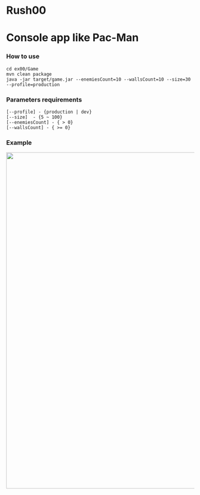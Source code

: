 # Rush00

# Console app like Pac-Man

### How to use

```
cd ex00/Game
mvn clean package
java -jar target/game.jar --enemiesCount=10 --wallsCount=10 --size=30 --profile=production
```

### Parameters requirements

```
[--profile] - {production | dev}
[--size]  - {5 ~ 100}
[--enemiesCount] - { > 0}
[--wallsCount] - { >= 0}
```

### Example

<div id="header" align="center">
  <img src="https://user-images.githubusercontent.com/93244882/180753784-d24f611f-8242-43b9-864d-b3bf030aa939.png" width="900"/>
</div>

